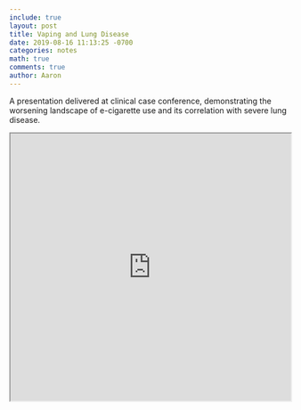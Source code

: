 ```yaml
---
include: true
layout: post
title: Vaping and Lung Disease
date: 2019-08-16 11:13:25 -0700
categories: notes 
math: true
comments: true
author: Aaron
---
```


A presentation delivered at clinical case conference, demonstrating the worsening landscape of e-cigarette use and its correlation with severe lung disease.

<style>
.responsive-wrap iframe{ max-width: 100%;}
</style>
<div class="responsive-wrap">
<!-- this is the embed code provided by Google -->
<iframe src="https://drive.google.com/file/d/1JqZD2JmD6lxi-LnmcTlMW4jvzOnFFaIA/preview" width="640" height="480"></iframe>
<!-- Google embed ends -->
</div>
